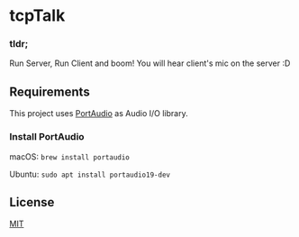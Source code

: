 # tcpTalk

### tldr;
Run Server, Run Client and boom!
You will hear client's mic on the server :D

## Requirements
This project uses [PortAudio](http://www.portaudio.com) as Audio I/O library.

### Install PortAudio

macOS:
```brew install portaudio```

Ubuntu:
```sudo apt install portaudio19-dev```

## License
[MIT](https://github.com/pooladkhay/tcpTalk/blob/main/LICENSE)